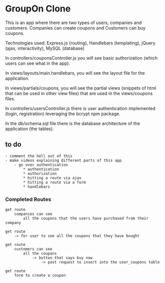 # GroupOn Clone

This is an app where there are two types of users, companies and customers. Companies can create coupons and Customers can buy coupons. 

Technologies used: Express.js (routing), Handlebars (templating), jQuery (ajax, interactivity), MySQL (database)

In controllers/couponsController.js you will see basic authorization (which users can see what in the app).

In views/layouts/main.handlebars, you will see the layout file for the application.

In views/partials/coupons, you will see the partial views (snippets of html that can be used in other view files) that are used in the views/coupons files.

In controllers/usersController.js there is user authentication implemented (login, registration) leveraging the bcrypt npm package.

In the db/schema.sql file there is the database architecture of the application (the tables).

## to do

```
- comment the hell out of this
- make videos explaining different parts of this app
	- go over authentication 
		* authentication
		* authorization 
		* hitting a route via ajax
		* hitting a route via a form
		* handlebars
```

### Completed Routes

```
get route 
	companies can see 
		all the coupons that the users have purchased from their company

get route 
	-> for user to see all the coupons that they have bought

get route 
	customers can see 
		all the coupons 
			-> button that says buy now
				-> post request to insert into the user_coupons table

get route 
	form to create a coupon
```




